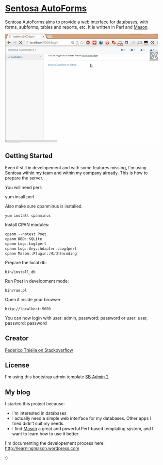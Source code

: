 # [Sentosa AutoForms](http://learningmason.wordpress.com/)

Sentosa AutoForms aims to provide a web interface for databases, with forms, subforms, tables and reports, etc.
It is written in Perl and [Mason](http://www.masonhq.com).

![Sentosa Demo](https://raw.githubusercontent.com/fthiella/Sentosa/518976bc23023f955fc537ad48dfd325e01af40f/Sentosa.gif)

## Getting Started

Even if still in developement and with some features missing, I'm using Sentosa within my team and within my company already. This is how to prepare the server.

You will need perl:

   yum insall perl

Also make sure cpanminus is installed:

    yum install cpanminus

Install CPAN modules:

    cpanm --notest Poet
    cpanm DBD::SQLite
    cpanm Log::Log4perl
    cpanm Log::Any::Adapter::Log4perl
    cpanm Mason::Plugin::WithEncoding

Prepare the local db:

    bin/install_db

Run Poet in development mode:

    bin/run.pl

Open it inside your browser:

    http://localhost:5000

You can now login with user: admin, password: password or user: user, password: password

## Creator

[Federico Thiella on Stackoverflow](http://stackoverflow.com/users/833073/fthiella)

## License

I'm using this bootstrap admin template [SB Admin 2](http://startbootstrap.com/template-overviews/sb-admin-2/)

## My blog

I started this project because:

* I'm interested in databases
* I actually need a simple web interface for my databases. Other apps I tried didn't suit my needs.
* I find [Mason](http://www.masonhq.com) a great and powerful Perl-based templating system, and I want to learn how to use it better

I'm documenting the developement process here:
http://learningmason.wordpress.com

:)
